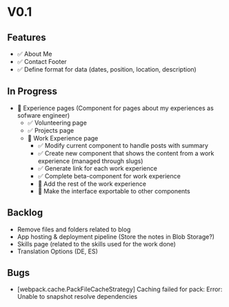 # V0.1

## Features

- ✅ About Me
- ✅ Contact Footer
- ✅ Define format for data (dates, position, location, description)

## In Progress

- 🚧 Experience pages (Component for pages about my experiences as sofware engineer)
    - ✅ Volunteering page
    - ✅ Projects page
    - 🚧 Work Experience page
        - ✅ Modify current component to handle posts with summary
        - ✅ Create new component that shows the content from a work experience (managed through slugs)
        - ✅ Generate link for each work experience
        - ✅ Complete beta-component for work experience
        - 🚧 Add the rest of the work experience
        - 🚧 Make the interface exportable to other components

## Backlog

- Remove files and folders related to blog
- App hosting & deployment pipeline (Store the notes in Blob Storage?)
- Skills page (related to the skills used for the work done)
- Translation Options (DE, ES)

## Bugs

- [webpack.cache.PackFileCacheStrategy] Caching failed for pack: Error: Unable to snapshot resolve dependencies